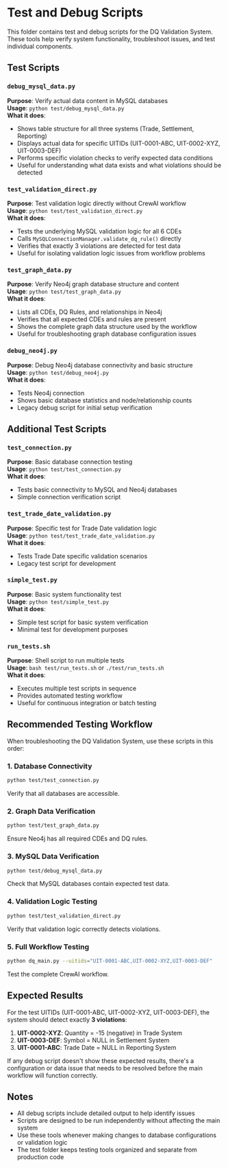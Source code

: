 # Test and Debug Scripts

This folder contains test and debug scripts for the DQ Validation System. These tools help verify system functionality, troubleshoot issues, and test individual components.

## Test Scripts

### `debug_mysql_data.py`
**Purpose**: Verify actual data content in MySQL databases  
**Usage**: `python test/debug_mysql_data.py`  
**What it does**:
- Shows table structure for all three systems (Trade, Settlement, Reporting)
- Displays actual data for specific UITIDs (UIT-0001-ABC, UIT-0002-XYZ, UIT-0003-DEF)
- Performs specific violation checks to verify expected data conditions
- Useful for understanding what data exists and what violations should be detected

### `test_validation_direct.py`
**Purpose**: Test validation logic directly without CrewAI workflow  
**Usage**: `python test/test_validation_direct.py`  
**What it does**:
- Tests the underlying MySQL validation logic for all 6 CDEs
- Calls `MySQLConnectionManager.validate_dq_rule()` directly
- Verifies that exactly 3 violations are detected for test data
- Useful for isolating validation logic issues from workflow problems

### `test_graph_data.py`
**Purpose**: Verify Neo4j graph database structure and content  
**Usage**: `python test/test_graph_data.py`  
**What it does**:
- Lists all CDEs, DQ Rules, and relationships in Neo4j
- Verifies that all expected CDEs and rules are present
- Shows the complete graph data structure used by the workflow
- Useful for troubleshooting graph database configuration issues

### `debug_neo4j.py`
**Purpose**: Debug Neo4j database connectivity and basic structure  
**Usage**: `python test/debug_neo4j.py`  
**What it does**:
- Tests Neo4j connection
- Shows basic database statistics and node/relationship counts
- Legacy debug script for initial setup verification

## Additional Test Scripts

### `test_connection.py`
**Purpose**: Basic database connection testing  
**Usage**: `python test/test_connection.py`  
**What it does**:
- Tests basic connectivity to MySQL and Neo4j databases
- Simple connection verification script

### `test_trade_date_validation.py`
**Purpose**: Specific test for Trade Date validation logic  
**Usage**: `python test/test_trade_date_validation.py`  
**What it does**:
- Tests Trade Date specific validation scenarios
- Legacy test script for development

### `simple_test.py`
**Purpose**: Basic system functionality test  
**Usage**: `python test/simple_test.py`  
**What it does**:
- Simple test script for basic system verification
- Minimal test for development purposes

### `run_tests.sh`
**Purpose**: Shell script to run multiple tests  
**Usage**: `bash test/run_tests.sh` or `./test/run_tests.sh`  
**What it does**:
- Executes multiple test scripts in sequence
- Provides automated testing workflow
- Useful for continuous integration or batch testing

## Recommended Testing Workflow

When troubleshooting the DQ Validation System, use these scripts in this order:

### 1. Database Connectivity
```bash
python test/test_connection.py
```
Verify that all databases are accessible.

### 2. Graph Data Verification
```bash
python test/test_graph_data.py
```
Ensure Neo4j has all required CDEs and DQ rules.

### 3. MySQL Data Verification
```bash
python test/debug_mysql_data.py
```
Check that MySQL databases contain expected test data.

### 4. Validation Logic Testing
```bash
python test/test_validation_direct.py
```
Verify that validation logic correctly detects violations.

### 5. Full Workflow Testing
```bash
python dq_main.py --uitids="UIT-0001-ABC,UIT-0002-XYZ,UIT-0003-DEF"
```
Test the complete CrewAI workflow.

## Expected Results

For the test UITIDs (UIT-0001-ABC, UIT-0002-XYZ, UIT-0003-DEF), the system should detect exactly **3 violations**:

1. **UIT-0002-XYZ**: Quantity = -15 (negative) in Trade System
2. **UIT-0003-DEF**: Symbol = NULL in Settlement System  
3. **UIT-0001-ABC**: Trade Date = NULL in Reporting System

If any debug script doesn't show these expected results, there's a configuration or data issue that needs to be resolved before the main workflow will function correctly.

## Notes

- All debug scripts include detailed output to help identify issues
- Scripts are designed to be run independently without affecting the main system
- Use these tools whenever making changes to database configurations or validation logic
- The test folder keeps testing tools organized and separate from production code 